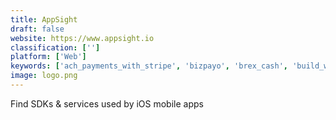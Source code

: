 ```yaml
---
title: AppSight
draft: false 
website: https://www.appsight.io
classification: ['']
platform: ['Web']
keywords: ['ach_payments_with_stripe', 'bizpayo', 'brex_cash', 'build_with_square', 'corona_sdk', 'digit', 'firstbase', 'kkiapay', 'mangopay', 'n26', 'paypal_for_business', 'penny', 'razorpay_international_payments', 'recurly', 'spendee', 'stripe', 'stripe_elements', 'stripe_ios_sdk', 'stripe:_apple_pay', 'bunq_apps']
image: logo.png
---
```

Find SDKs & services used by iOS mobile apps
